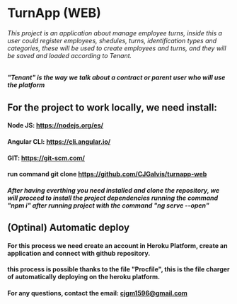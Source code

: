 # TurnApp (WEB)

###### This project is an application about manage employee turns, inside this a user could register employees, shedules, turns, identification types and categories, these will be used to create employees and turns, and they will be saved and loaded according to Tenant.

##### "Tenant" is the way we talk about a contract or parent user who will use the platform

## For the project to work locally, we need install:
#### Node JS: https://nodejs.org/es/

#### Angular CLI: https://cli.angular.io/
#### GIT: https://git-scm.com/

#### run command git clone https://github.com/CJGalvis/turnapp-web

##### After having everthing you need installed and clone the repository, we will proceed to install the project dependencies running the command "npm i" after running project with the command "ng serve --open"

## (Optinal) Automatic deploy

#### For this process we need create an account in Heroku Platform, create an application and connect with github repository.
#### this process is possible thanks to the file "Procfile", this is the file charger of automatically deploying on the heroku platform.

#### For any questions, contact the email: cjgm1596@gmail.com
